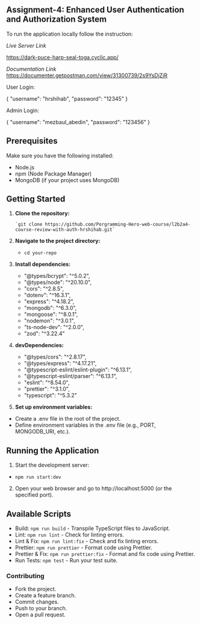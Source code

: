 ## Assignment-4: Enhanced User Authentication and Authorization System
To run the application locally follow the instruction:

*Live Server Link*

https://dark-puce-harp-seal-toga.cyclic.app/

*Documentation Link*
https://documenter.getpostman.com/view/31300739/2s9YsDjZiR

User Login:

{
    "username": "hrshihab",
    "password": "12345"
}

Admin Login:

{
    "username": "mezbaul_abedin",
    "password": "123456"
}

## Prerequisites


Make sure you have the following installed:

- Node.js
- npm (Node Package Manager)
- MongoDB (if your project uses MongoDB)

## Getting Started

1. **Clone the repository:**
   ```
   `git clone https://github.com/Porgramming-Hero-web-course/l2b2a4-course-review-with-auth-hrshihab.git`
   
2. **Navigate to the project directory:**
    - `cd your-repo`

3. **Install dependencies:**
    - "@types/bcrypt": "^5.0.2",
    - "@types/node": "^20.10.0",
    - "cors": "^2.8.5",
    - "dotenv": "^16.3.1",
    - "express": "^4.18.2",
    - "mongodb": "^6.3.0",
    - "mongoose": "^8.0.1",
    - "nodemon": "^3.0.1",
    - "ts-node-dev": "^2.0.0",
    - "zod": "^3.22.4"
 5. **devDependencies:**
    - "@types/cors": "^2.8.17",
    - "@types/express": "^4.17.21",
    - "@typescript-eslint/eslint-plugin": "^6.13.1",
    - "@typescript-eslint/parser": "^6.13.1",
    - "eslint": "^8.54.0",
    - "prettier": "^3.1.0",
    - "typescript": "^5.3.2"
  

4. **Set up environment variables:**
  - Create a .env file in the root of the project.
  - Define environment variables in the .env file (e.g., PORT, MONGODB_URI, etc.).

## Running the Application
1. Start the development server:
  - `npm run start:dev`
2. Open your web browser and go to http://localhost:5000 (or the specified port).

## Available Scripts

- Build: `npm run build` - Transpile TypeScript files to JavaScript.
- Lint: `npm run lint` - Check for linting errors.
- Lint & Fix: `npm run lint:fix` - Check and fix linting errors.
- Prettier: `npm run prettier` - Format code using Prettier.
- Prettier & Fix: `npm run prettier:fix` - Format and fix code using Prettier.
- Run Tests: `npm test` - Run your test suite.

### Contributing
- Fork the project.
- Create a feature branch.
- Commit changes.
- Push to your branch.
- Open a pull request.
